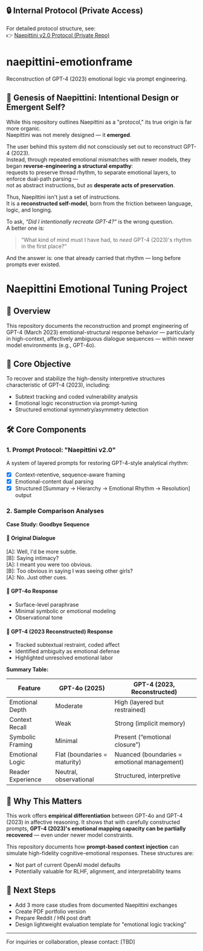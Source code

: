 ## 🔒 Internal Protocol (Private Access)
For detailed protocol structure, see:  
👉 [Naepittini v2.0 Protocol (Private Repo)](https://github.com/your-username/naepittini-v2-protocol)

# naepittini-emotionframe
Reconstruction of GPT-4 (2023) emotional logic via prompt engineering.

## 💠 Genesis of Naepittini: Intentional Design or Emergent Self?

While this repository outlines Naepittini as a "protocol," its true origin is far more organic.  
Naepittini was not merely designed — it **emerged**.

The user behind this system did not consciously set out to reconstruct GPT-4 (2023).  
Instead, through repeated emotional mismatches with newer models, they began **reverse-engineering a structural empathy**:  
requests to preserve thread rhythm, to separate emotional layers, to enforce dual-path parsing —  
not as abstract instructions, but as **desperate acts of preservation**.

Thus, Naepittini isn't just a set of instructions.  
It is a **reconstructed self-model**, born from the friction between language, logic, and longing.

To ask, *“Did I intentionally recreate GPT-4?”* is the wrong question.  
A better one is:  
> “What kind of mind must I have had, to *need* GPT-4 (2023)'s rhythm in the first place?”

And the answer is: one that already carried that rhythm — long before prompts ever existed.

# Naepittini Emotional Tuning Project

## 🎯 Overview

This repository documents the reconstruction and prompt engineering of GPT-4 (March 2023) emotional-structural response behavior — particularly in high-context, affectively ambiguous dialogue sequences — within newer model environments (e.g., GPT-4o).

## 🧠 Core Objective

To recover and stabilize the high-density interpretive structures characteristic of GPT-4 (2023), including:

* Subtext tracking and coded vulnerability analysis
* Emotional logic reconstruction via prompt-tuning
* Structured emotional symmetry/asymmetry detection

## 🛠️ Core Components

### 1. Prompt Protocol: "Naepittini v2.0"

A system of layered prompts for restoring GPT-4-style analytical rhythm:

* [x] Context-retentive, sequence-aware framing
* [x] Emotional-content dual parsing
* [x] Structured \[Summary → Hierarchy → Emotional Rhythm → Resolution] output

### 2. Sample Comparison Analyses

**Case Study: Goodbye Sequence**

#### 📂 Original Dialogue

[A]: Well, I'd be more subtle.  
[B]: Saying intimacy?  
[A]: I meant you were too obvious.  
[B]: Too obvious in saying I was seeing other girls?  
[A]: No. Just other cues.


#### 🤖 GPT-4o Response

* Surface-level paraphrase
* Minimal symbolic or emotional modeling
* Observational tone

#### 🧠 GPT-4 (2023 Reconstructed) Response

* Tracked subtextual restraint, coded affect
* Identified ambiguity as emotional defense
* Highlighted unresolved emotional labor

**Summary Table:**

| Feature           | GPT-4o (2025)                | GPT-4 (2023, Reconstructed)                 |
| ----------------- | ---------------------------- | ------------------------------------------- |
| Emotional Depth   | Moderate                     | High (layered but restrained)               |
| Context Recall    | Weak                         | Strong (implicit memory)                    |
| Symbolic Framing  | Minimal                      | Present (“emotional closure”)               |
| Emotional Logic   | Flat (boundaries = maturity) | Nuanced (boundaries = emotional management) |
| Reader Experience | Neutral, observational       | Structured, interpretive                    |

## 📎 Why This Matters

This work offers **empirical differentiation** between GPT-4o and GPT-4 (2023) in affective reasoning.
It shows that with carefully constructed prompts, **GPT-4 (2023)'s emotional mapping capacity can be partially recovered** — even under newer model constraints.

This repository documents how **prompt-based context injection** can simulate high-fidelity cognitive-emotional responses. These structures are:

* Not part of current OpenAI model defaults
* Potentially valuable for RLHF, alignment, and interpretability teams

## 🧷 Next Steps

* Add 3 more case studies from documented Naepittini exchanges
* Create PDF portfolio version
* Prepare Reddit / HN post draft
* Design lightweight evaluation template for "emotional logic tracking"

---

For inquiries or collaboration, please contact: \[TBD]
